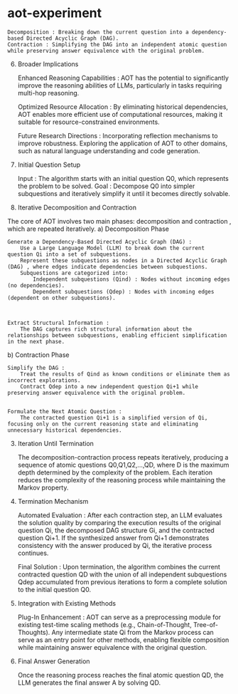 # aot-experiment

    Decomposition : Breaking down the current question into a dependency-based Directed Acyclic Graph (DAG).
    Contraction : Simplifying the DAG into an independent atomic question while preserving answer equivalence with the original problem.

6. Broader Implications  

    Enhanced Reasoning Capabilities : 
        AOT has the potential to significantly improve the reasoning abilities of LLMs, particularly in tasks requiring multi-hop reasoning.
         

    Optimized Resource Allocation : 
        By eliminating historical dependencies, AOT enables more efficient use of computational resources, making it suitable for resource-constrained environments.
         

    Future Research Directions : 
        Incorporating reflection mechanisms to improve robustness.
        Exploring the application of AOT to other domains, such as natural language understanding and code generation.
         
1. Initial Question Setup  

    Input : The algorithm starts with an initial question Q0​, which represents the problem to be solved.
    Goal : Decompose Q0​ into simpler subquestions and iteratively simplify it until it becomes directly solvable.
     

2. Iterative Decomposition and Contraction  

The core of AOT involves two main phases: decomposition  and contraction , which are repeated iteratively. 
a) Decomposition Phase  

    Generate a Dependency-Based Directed Acyclic Graph (DAG) : 
        Use a Large Language Model (LLM) to break down the current question Qi​ into a set of subquestions.
        Represent these subquestions as nodes in a Directed Acyclic Graph (DAG) , where edges indicate dependencies between subquestions.
        Subquestions are categorized into:
            Independent subquestions (Qind​) : Nodes without incoming edges (no dependencies).
            Dependent subquestions (Qdep​) : Nodes with incoming edges (dependent on other subquestions).
             
         

    Extract Structural Information : 
        The DAG captures rich structural information about the relationships between subquestions, enabling efficient simplification in the next phase.
         
     

b) Contraction Phase  

    Simplify the DAG : 
        Treat the results of Qind​ as known conditions or eliminate them as incorrect explorations.
        Contract Qdep​ into a new independent question Qi+1​ while preserving answer equivalence with the original problem.
         

    Formulate the Next Atomic Question : 
        The contracted question Qi+1​ is a simplified version of Qi​, focusing only on the current reasoning state and eliminating unnecessary historical dependencies.
         
     

3. Iteration Until Termination  

    The decomposition-contraction process repeats iteratively, producing a sequence of atomic questions Q0​,Q1​,Q2​,…,QD​, where D is the maximum depth determined by the complexity of the problem.
    Each iteration reduces the complexity of the reasoning process while maintaining the Markov property.
     

4. Termination Mechanism  

    Automated Evaluation :
        After each contraction step, an LLM evaluates the solution quality by comparing the execution results of the original question Qi​, the decomposed DAG structure Gi​, and the contracted question Qi+1​.
        If the synthesized answer from Qi+1​ demonstrates consistency with the answer produced by Qi​, the iterative process continues.
         
    Final Solution :
        Upon termination, the algorithm combines the current contracted question QD​ with the union of all independent subquestions Qdep​ accumulated from previous iterations to form a complete solution to the initial question Q0​.
         
     

5. Integration with Existing Methods  

    Plug-In Enhancement :
        AOT can serve as a preprocessing module for existing test-time scaling methods (e.g., Chain-of-Thought, Tree-of-Thoughts).
        Any intermediate state Qi​ from the Markov process can serve as an entry point for other methods, enabling flexible composition while maintaining answer equivalence with the original question.
         
     

6. Final Answer Generation  

    Once the reasoning process reaches the final atomic question QD​, the LLM generates the final answer A by solving QD​.
     